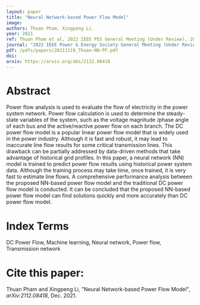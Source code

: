 ```yaml
---
layout: paper
title: "Neural Network-based Power Flow Model"
image: 
authors: Thuan Pham, Xingpeng Li.
year: 2021
ref: Thuan Pham et al, 2022 IEEE PES General Meeting (Under Review), 2022.
journal: "2022 IEEE Power & Energy Society General Meeting (Under Review)"
pdf: /pdfs/papers/20211119_Thuan-NN-PF.pdf
doi: 
arxiv: https://arxiv.org/abs/2112.08418
---
```


# Abstract
Power flow analysis is used to evaluate the flow of electricity in the power system network. Power flow calculation is used to determine the steady-state variables of the system, such as the voltage magnitude /phase angle of each bus and the active/reactive power flow on each branch. The DC power flow model is a popular linear power flow model that is widely used in the power industry. Although it is fast and robust, it may lead to inaccurate line flow results for some critical transmission lines. This drawback can be partially addressed by data-driven methods that take advantage of historical grid profiles. In this paper, a neural network (NN) model is trained to predict power flow results using historical power system data. Although the training process may take time, once trained, it is very fast to estimate line flows. A comprehensive performance analysis between the proposed NN-based power flow model and the traditional DC power flow model is conducted. It can be concluded that the proposed NN-based power flow model can find solutions quickly and more accurately than DC power flow model.

# Index Terms
DC Power Flow, Machine learning, Neural network, Power flow, Transmission network

# Cite this paper:
Thuan Pham and Xingpeng Li, "Neural Network-based Power Flow Model", *arXiv:2112.08418*, Dec. 2021.